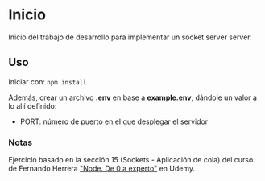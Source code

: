 # Inicio

Inicio del trabajo de desarrollo para implementar un socket server server.

## Uso

Iniciar con: `npm install`

Además, crear un archivo **.env** en base a **example.env**, dándole un valor a lo allí definido:

- PORT: número de puerto en el que desplegar el servidor

### Notas

Ejercicio basado en la sección 15 (Sockets - Aplicación de cola) del curso de Fernando Herrera ["Node. De 0 a experto"](https://www.udemy.com/course/node-de-cero-a-experto/) en Udemy.

